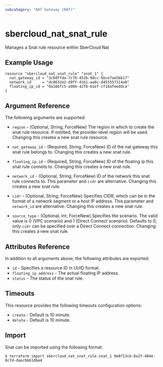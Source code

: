 ```yaml
---
subcategory: "NAT Gateway (NAT)"
---
```


# sbercloud\_nat\_snat\_rule

Manages a Snat rule resource within SberCloud Nat

## Example Usage

```hcl
resource "sbercloud_nat_snat_rule" "snat_1" {
  nat_gateway_id = "3c0dffda-7c76-452b-9dcc-5bce7ae56b17"
  network_id     = "dc8632e2-d9ff-41b1-aa0c-d455557314a0"
  floating_ip_id = "0a166fc5-a904-42fb-b1ef-cf18afeeddca"
}
```

## Argument Reference

The following arguments are supported:

* `region` - (Optional, String, ForceNew) The region in which to create the snat rule resource. If omitted, the provider-level region will be used. Changing this creates a new snat rule resource.

* `nat_gateway_id` - (Required, String, ForceNew) ID of the nat gateway this snat rule belongs to.
    Changing this creates a new snat rule.

* `floating_ip_id` - (Required, String, ForceNew) ID of the floating ip this snat rule connets to.
    Changing this creates a new snat rule.

* `network_id` - (Optional, String, ForceNew) ID of the network this snat rule connects to.
    This parameter and `cidr` are alternative. Changing this creates a new snat rule.

* `cidr` - (Optional, String, ForceNew) Specifies CIDR, which can be in the format of a network segment or a host IP address.
    This parameter and `network_id` are alternative. Changing this creates a new snat rule.

* `source_type` - (Optional, Int, ForceNew) Specifies the scenario. The valid value is 0 (VPC scenario) and 1 (Direct Connect scenario).
    Defaults to 0, only `cidr` can be specified over a Direct Connect connection.
    Changing this creates a new snat rule.

## Attributes Reference

In addition to all arguments above, the following attributes are exported:

* `id` - Specifies a resource ID in UUID format.
* `floating_ip_address` - The actual floating IP address.
* `status` - The status of the snat rule.

## Timeouts
This resource provides the following timeouts configuration options:
- `create` - Default is 10 minute.
- `delete` - Default is 10 minute.

## Import

Snat can be imported using the following format:

```
$ terraform import sbercloud_nat_snat_rule.snat_1 9e0713cb-0a2f-484e-8c7d-daecbb61dbe4
```